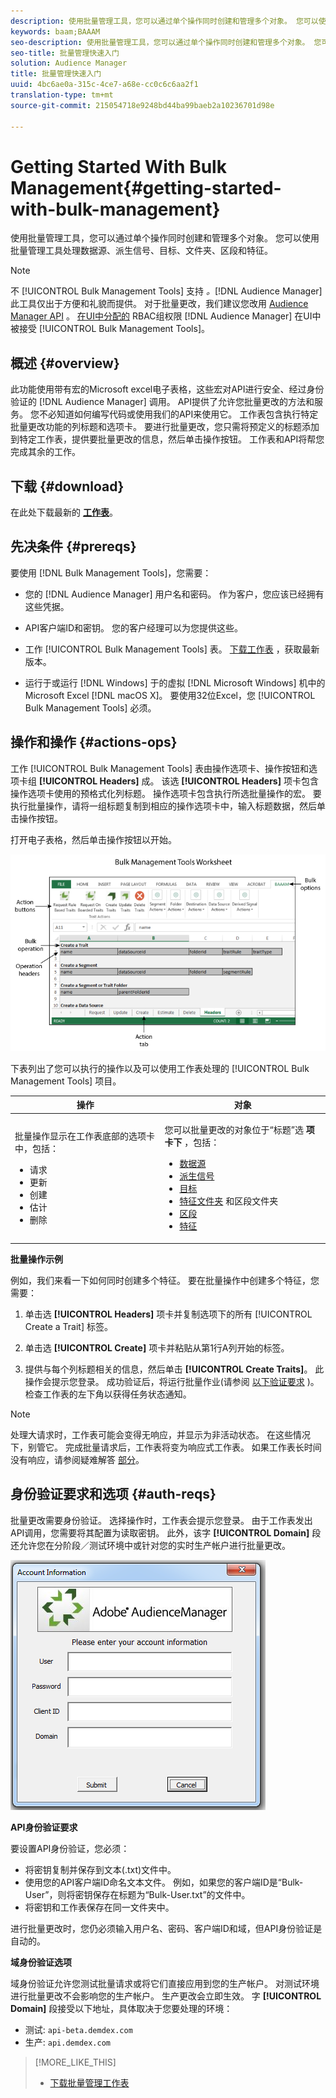 ```yaml
---
description: 使用批量管理工具，您可以通过单个操作同时创建和管理多个对象。 您可以使用批量管理工具处理数据源、派生信号、目标、文件夹、区段和特征。
keywords: baam;BAAAM
seo-description: 使用批量管理工具，您可以通过单个操作同时创建和管理多个对象。 您可以使用批量管理工具处理数据源、派生信号、目标、文件夹、区段和特征。
seo-title: 批量管理快速入门
solution: Audience Manager
title: 批量管理快速入门
uuid: 4bc6ae0a-315c-4ce7-a68e-cc0c6c6aa2f1
translation-type: tm+mt
source-git-commit: 215054718e9248bd44ba99baeb2a10236701d98e

---
```



# Getting Started With Bulk Management{#getting-started-with-bulk-management}

使用批量管理工具，您可以通过单个操作同时创建和管理多个对象。 您可以使用批量管理工具处理数据源、派生信号、目标、文件夹、区段和特征。

<!-- 

c_bulk_start.xml

 -->

>[!NOTE]
>
>不 [!UICONTROL Bulk Management Tools] 支持 *。*[!DNL Audience Manager]此工具仅出于方便和礼貌而提供。 对于批量更改，我们建议您改用 [Audience Manager API](../../api/rest-api-main/aam-api-getting-started.md) 。 [在UI中分配的](../../features/administration/administration-overview.md) RBAC组权限 [!DNL Audience Manager] 在UI中被接受 [!UICONTROL Bulk Management Tools]。

## 概述 {#overview}

此功能使用带有宏的Microsoft excel电子表格，这些宏对API进行安全、经过身份验证的 [!DNL Audience Manager] 调用。 API提供了允许您批量更改的方法和服务。 您不必知道如何编写代码或使用我们的API来使用它。 工作表包含执行特定批量更改功能的列标题和选项卡。 要进行批量更改，您只需将预定义的标题添加到特定工作表，提供要批量更改的信息，然后单击操作按钮。 工作表和API将帮您完成其余的工作。

## 下载 {#download}

在此处下载最新的 **[工作表](assets/BAAAM_August_2018.xlsm)**。

## 先决条件 {#prereqs}

要使用 [!DNL Bulk Management Tools]，您需要：

* 您的 [!DNL Audience Manager] 用户名和密码。 作为客户，您应该已经拥有这些凭据。
* API客户端ID和密钥。 您的客户经理可以为您提供这些。
* 工作 [!UICONTROL Bulk Management Tools] 表。 [下载工作表](/help/using/reference/bulk-management-tools/bulk-management-intro.md#download) ，获取最新版本。

* 运行于或运行 [!DNL Windows] 于的虚拟 [!DNL Microsoft Windows] 机中的Microsoft Excel [!DNL macOS X]。 要使用32位Excel，您 [!UICONTROL Bulk Management Tools] 必须。

## 操作和操作 {#actions-ops}

工作 [!UICONTROL Bulk Management Tools] 表由操作选项卡、操作按钮和选项卡组 **[!UICONTROL Headers]** 成。 该选 **[!UICONTROL Headers]** 项卡包含操作选项卡使用的预格式化列标题。 操作选项卡包含执行所选批量操作的宏。 要执行批量操作，请将一组标题复制到相应的操作选项卡中，输入标题数据，然后单击操作按钮。

打开电子表格，然后单击操作按钮以开始。

![](assets/bamwrkbk.png)

下表列出了您可以执行的操作以及可以使用工作表处理的 [!UICONTROL Bulk Management Tools] 项目。

<table id="table_B9B3E09B692E42BAA52FB32C18B00709"> 
 <thead> 
  <tr> 
   <th colname="col1" class="entry"> 操作 </th> 
   <th colname="col2" class="entry"> 对象 </th> 
  </tr> 
 </thead>
 <tbody> 
  <tr> 
   <td colname="col1"> <p>批量操作显示在工作表底部的选项卡中，包括： </p> <p> 
     <ul id="ul_49F46B9E00C045D29E40258EB7BDCFBB"> 
      <li id="li_193C41EA19EF4D738FBA037D2BF9B05C">请求 </li> 
      <li id="li_5BE2E13D839F4958AAA5C01B7EFC5096">更新 </li> 
      <li id="li_4CCCC739795945DF8C89787F9A67EB88">创建 </li> 
      <li id="li_C7D36D2BDF0448CEAF3A5EABE41038E8">估计 </li> 
      <li id="li_07A3E94326124A3092362D9896EB7732">删除 </li> 
     </ul> </p> </td> 
   <td colname="col2"> <p>您可以批量更改的对象位于“标题”选 <b><span class="uicontrol"> 项卡下</span></b> ，包括： </p> <p> 
     <ul id="ul_A7A96F2B1B63430B9A1E1184AC5FA8F2"> 
      <li id="li_E3D9E2E190B04BE685337AC6140C371C"> <a href="../../features/datasources-list-and-settings.md#data-sources-list-and-settings"> 数据源</a> </li> 
      <li id="li_B645385E40684FA28770913EAF18CB2C"> <a href="../../features/derived-signals.md"> 派生信号</a> </li> 
      <li id="li_9059F8C4A41A410899BDEFC76D3F5949"> <a href="../../features/destinations/destinations.md"> 目标</a> </li> 
      <li id="li_BB5A445150754E53AA38C78461326932"> <a href="../../features/traits/trait-storage.md#trait-storage"> 特征文件夹</a> 和区段文件夹 </li> 
      <li id="li_7A27DBF64E0945CF8AE8C96E8C6EDA09"> <a href="../../features/segments/segments-purpose.md"> 区段</a> </li> 
      <li id="li_A4640A34930040DEA8555EAF0AE2A702"> <a href="../../features/traits/trait-details-page.md"> 特征</a> </li> 
     </ul> </p> </td> 
  </tr> 
 </tbody> 
</table>

**批量操作示例**

例如，我们来看一下如何同时创建多个特征。 要在批量操作中创建多个特征，您需要：

1. 单击选 **[!UICONTROL Headers]** 项卡并复制选项下的所有 [!UICONTROL Create a Trait] 标签。

2. 单击选 **[!UICONTROL Create]** 项卡并粘贴从第1行A列开始的标签。
3. 提供与每个列标题相关的信息，然后单击 **[!UICONTROL Create Traits]**。 此操作会提示您登录。 成功验证后，将运行批量作业(请参阅 [以下验证要求](../../reference/bulk-management-tools/bulk-management-intro.md#auth-reqs) )。 检查工作表的左下角以获得任务状态通知。

>[!NOTE]
>
>处理大请求时，工作表可能会变得无响应，并显示为非活动状态。 在这些情况下，别管它。 完成批量请求后，工作表将变为响应式工作表。 如果工作表长时间没有响应，请参阅疑难解答 [部分](../../reference/bulk-management-tools/bulk-troubleshooting.md)。

## 身份验证要求和选项 {#auth-reqs}

批量更改需要身份验证。 选择操作时，工作表会提示您登录。 由于工作表发出API调用，您需要将其配置为读取密钥。 此外，该字 **[!UICONTROL Domain]** 段还允许您在分阶段／测试环境中或针对您的实时生产帐户进行批量更改。

![](assets/bamauth.png)

**API身份验证要求**

要设置API身份验证，您必须：

* 将密钥复制并保存到文本(.txt)文件中。
* 使用您的API客户端ID命名文本文件。 例如，如果您的客户端ID是“Bulk-User”，则将密钥保存在标题为“Bulk-User.txt”的文件中。
* 将密钥和工作表保存在同一文件夹中。

进行批量更改时，您仍必须输入用户名、密码、客户端ID和域，但API身份验证是自动的。

**域身份验证选项**

域身份验证允许您测试批量请求或将它们直接应用到您的生产帐户。 对测试环境进行批量更改不会影响您的生产帐户。 生产更改会立即生效。 字 **[!UICONTROL Domain]** 段接受以下地址，具体取决于您要处理的环境：

* 测试: `api-beta.demdex.com`
* 生产: `api.demdex.com`

>[!MORE_LIKE_THIS]
>
>* [下载批量管理工作表](assets/BAAAM_August_2018.xlsm)

